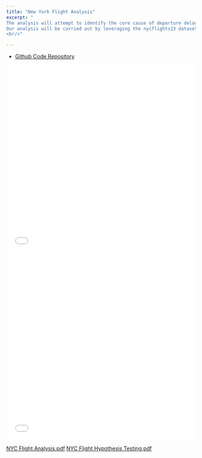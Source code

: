 ```yaml
---
title: "New York Flight Analysis"
excerpt: "
The analysis will attempt to identify the core cause of departure delays for United Airlines aircraft departing from New York City in 2013. The goal is to decrease flight delay time by determining what variables are causing the delays.This will enable United Airlines customers to improve those aspects, hence increasing customer happiness and flying effectively. The study focuses on environmental characteristics such as the time of day, year, temperature, wind speed, precipitation and visibility.
Our analysis will be carried out by leveraging the nycflights13 dataset. This dataset contains the departure timings for all flights departing from New York City’s three airports - La Guardia (LGA), John F. Kennedy (JFK), and Newark Liberty International Airport (EWR) in 2013. For the scope of this project, we will be focusing on the data related to United Airlines.
<br/>"

---
```


- [Github Code Repository](https://github.com/akankshasharmadid/R-nycflights13-UA)
<iframe src="/files/pdf/Sharma Akanksha Milestone 1.pdf" width="100%" height="500" frameborder="no" border="0" marginwidth="0" marginheight="0"></iframe>
<iframe src="/files/pdf/SharmaAkankshaUnited_Airlines___NYC_Flight_Delay_Milestone_2.pdf" width="100%" height="500" frameborder="no" border="0" marginwidth="0" marginheight="0"></iframe>


[NYC Flight Analysis.pdf](https://github.com/akankshasharmadid/akankshasharmadid.github.io/blob/master/files/pdf/Sharma%20Akanksha%20Milestone%201.pdf)
[NYC Flight Hypothesis Testing.pdf](https://github.com/akankshasharmadid/akankshasharmadid.github.io/blob/master/files/pdf/SharmaAkankshaUnited_Airlines___NYC_Flight_Delay_Milestone_2.pdf)

